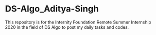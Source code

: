 # DS-Algo_Aditya-Singh
This repository is for the Internity Foundation Remote Summer Internship 2020 in the field of DS Algo to post my daily tasks and codes.
